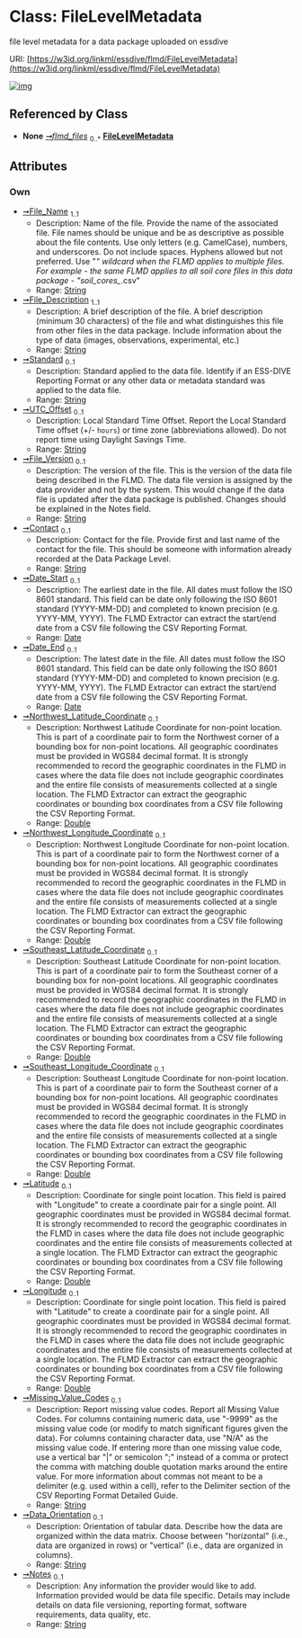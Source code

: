 
# Class: FileLevelMetadata


file level metadata for a data package uploaded on essdive

URI: [https://w3id.org/linkml/essdive/flmd/FileLevelMetadata](https://w3id.org/linkml/essdive/flmd/FileLevelMetadata)


[![img](https://yuml.me/diagram/nofunky;dir:TB/class/[Container]++-%20flmd_files%200..*>[FileLevelMetadata&#124;File_Name:string;File_Description:string;Standard:string%20%3F;UTC_Offset:string%20%3F;File_Version:string%20%3F;Contact:string%20%3F;Date_Start:date%20%3F;Date_End:date%20%3F;Northwest_Latitude_Coordinate:double%20%3F;Northwest_Longitude_Coordinate:double%20%3F;Southeast_Latitude_Coordinate:double%20%3F;Southeast_Longitude_Coordinate:double%20%3F;Latitude:double%20%3F;Longitude:double%20%3F;Missing_Value_Codes:string%20%3F;Data_Orientation:string%20%3F;Notes:string%20%3F],[Container])](https://yuml.me/diagram/nofunky;dir:TB/class/[Container]++-%20flmd_files%200..*>[FileLevelMetadata&#124;File_Name:string;File_Description:string;Standard:string%20%3F;UTC_Offset:string%20%3F;File_Version:string%20%3F;Contact:string%20%3F;Date_Start:date%20%3F;Date_End:date%20%3F;Northwest_Latitude_Coordinate:double%20%3F;Northwest_Longitude_Coordinate:double%20%3F;Southeast_Latitude_Coordinate:double%20%3F;Southeast_Longitude_Coordinate:double%20%3F;Latitude:double%20%3F;Longitude:double%20%3F;Missing_Value_Codes:string%20%3F;Data_Orientation:string%20%3F;Notes:string%20%3F],[Container])

## Referenced by Class

 *  **None** *[➞flmd_files](container__flmd_files.md)*  <sub>0..\*</sub>  **[FileLevelMetadata](FileLevelMetadata.md)**

## Attributes


### Own

 * [➞File_Name](fileLevelMetadata__File_Name.md)  <sub>1..1</sub>
     * Description: Name of the file. Provide the name of the associated file. File names should be unique and be as descriptive as possible about the file contents. Use only letters (e.g. CamelCase), numbers, and underscores. Do not include spaces. Hyphens allowed but not preferred. Use "*" wildcard when the FLMD applies to multiple files. For example - the same FLMD applies to all soil core files in this data package - "soil_cores_*.csv"
     * Range: [String](types/String.md)
 * [➞File_Description](fileLevelMetadata__File_Description.md)  <sub>1..1</sub>
     * Description: A brief description of the file. A brief description (minimum 30 characters) of the file and what distinguishes this file from other files in the data package. Include information about the type of data (images, observations, experimental, etc.)
     * Range: [String](types/String.md)
 * [➞Standard](fileLevelMetadata__Standard.md)  <sub>0..1</sub>
     * Description: Standard applied to the data file. Identify if an ESS-DIVE Reporting Format or any other data or metadata standard was applied to the data file.
     * Range: [String](types/String.md)
 * [➞UTC_Offset](fileLevelMetadata__UTC_Offset.md)  <sub>0..1</sub>
     * Description: Local Standard Time Offset. Report the Local Standard Time offset (+/- `hours`) or time zone (abbreviations allowed). Do not report time using Daylight Savings Time.
     * Range: [String](types/String.md)
 * [➞File_Version](fileLevelMetadata__File_Version.md)  <sub>0..1</sub>
     * Description: The version of the file. This is the version of the data file being described in the FLMD. The data file version is assigned by the data provider and not by the system. This would change if the data file is updated after the data package is published. Changes should be explained in the Notes field.
     * Range: [String](types/String.md)
 * [➞Contact](fileLevelMetadata__Contact.md)  <sub>0..1</sub>
     * Description: Contact for the file. Provide first and last name of the contact for the file. This should be someone with information already recorded at the Data Package Level.
     * Range: [String](types/String.md)
 * [➞Date_Start](fileLevelMetadata__Date_Start.md)  <sub>0..1</sub>
     * Description: The earliest date in the file. All dates must follow the ISO 8601 standard. This field can be date only following the ISO 8601 standard (YYYY-MM-DD) and completed to known precision (e.g. YYYY-MM, YYYY). The FLMD Extractor can extract the start/end date from a CSV file following the CSV Reporting Format.
     * Range: [Date](types/Date.md)
 * [➞Date_End](fileLevelMetadata__Date_End.md)  <sub>0..1</sub>
     * Description: The latest date in the file. All dates must follow the ISO 8601 standard. This field can be date only following the ISO 8601 standard (YYYY-MM-DD) and completed to known precision (e.g. YYYY-MM, YYYY). The FLMD Extractor can extract the start/end date from a CSV file following the CSV Reporting Format.
     * Range: [Date](types/Date.md)
 * [➞Northwest_Latitude_Coordinate](fileLevelMetadata__Northwest_Latitude_Coordinate.md)  <sub>0..1</sub>
     * Description: Northwest Latitude Coordinate for non-point location. This is part of a coordinate pair to form the Northwest corner of a bounding box for non-point locations. All geographic coordinates must be provided in WGS84 decimal format. It is strongly recommended to record the geographic coordinates in the FLMD in cases where the data file does not include geographic coordinates and the entire file consists of measurements collected at a single location. The FLMD Extractor can extract the geographic coordinates or bounding box coordinates from a CSV file following the CSV Reporting Format.
     * Range: [Double](types/Double.md)
 * [➞Northwest_Longitude_Coordinate](fileLevelMetadata__Northwest_Longitude_Coordinate.md)  <sub>0..1</sub>
     * Description: Northwest Longitude Coordinate for non-point location. This is part of a coordinate pair to form the Northwest corner of a bounding box for non-point locations. All geographic coordinates must be provided in WGS84 decimal format. It is strongly recommended to record the geographic coordinates in the FLMD in cases where the data file does not include geographic coordinates and the entire file consists of measurements collected at a single location. The FLMD Extractor can extract the geographic coordinates or bounding box coordinates from a CSV file following the CSV Reporting Format.
     * Range: [Double](types/Double.md)
 * [➞Southeast_Latitude_Coordinate](fileLevelMetadata__Southeast_Latitude_Coordinate.md)  <sub>0..1</sub>
     * Description: Southeast Latitude Coordinate for non-point location. This is part of a coordinate pair to form the Southeast corner of a bounding box for non-point locations. All geographic coordinates must be provided in WGS84 decimal format. It is strongly recommended to record the geographic coordinates in the FLMD in cases where the data file does not include geographic coordinates and the entire file consists of measurements collected at a single location. The FLMD Extractor can extract the geographic coordinates or bounding box coordinates from a CSV file following the CSV Reporting Format.
     * Range: [Double](types/Double.md)
 * [➞Southeast_Longitude_Coordinate](fileLevelMetadata__Southeast_Longitude_Coordinate.md)  <sub>0..1</sub>
     * Description: Southeast Longitude Coordinate for non-point location. This is part of a coordinate pair to form the Southeast corner of a bounding box for non-point locations. All geographic coordinates must be provided in WGS84 decimal format. It is strongly recommended to record the geographic coordinates in the FLMD in cases where the data file does not include geographic coordinates and the entire file consists of measurements collected at a single location. The FLMD Extractor can extract the geographic coordinates or bounding box coordinates from a CSV file following the CSV Reporting Format.
     * Range: [Double](types/Double.md)
 * [➞Latitude](fileLevelMetadata__Latitude.md)  <sub>0..1</sub>
     * Description: Coordinate for single point location. This field is paired with "Longitude" to create a coordinate pair for a single point. All geographic coordinates must be provided in WGS84 decimal format. It is strongly recommended to record the geographic coordinates in the FLMD in cases where the data file does not include geographic coordinates and the entire file consists of measurements collected at a single location. The FLMD Extractor can extract the geographic coordinates or bounding box coordinates from a CSV file following the CSV Reporting Format.
     * Range: [Double](types/Double.md)
 * [➞Longitude](fileLevelMetadata__Longitude.md)  <sub>0..1</sub>
     * Description: Coordinate for single point location. This field is paired with "Latitude" to create a coordinate pair for a single point. All geographic coordinates must be provided in WGS84 decimal format. It is strongly recommended to record the geographic coordinates in the FLMD in cases where the data file does not include geographic coordinates and the entire file consists of measurements collected at a single location. The FLMD Extractor can extract the geographic coordinates or bounding box coordinates from a CSV file following the CSV Reporting Format.
     * Range: [Double](types/Double.md)
 * [➞Missing_Value_Codes](fileLevelMetadata__Missing_Value_Codes.md)  <sub>0..1</sub>
     * Description: Report missing value codes. Report all Missing Value Codes. For columns containing numeric data, use "-9999" as the missing value code (or modify to match significant figures given the data). For columns containing character data, use "N/A" as the missing value code. If entering more than one missing value code, use a vertical bar "|" or semicolon ";" instead of a comma or protect the comma with matching double quotation marks around the entire value. For more information about commas not meant to be a delimiter (e.g. used within a cell), refer to the Delimiter section of the CSV Reporting Format Detailed Guide.
     * Range: [String](types/String.md)
 * [➞Data_Orientation](fileLevelMetadata__Data_Orientation.md)  <sub>0..1</sub>
     * Description: Orientation of tabular data. Describe how the data are organized within the data matrix. Choose between "horizontal" (i.e., data are organized in rows) or "vertical" (i.e., data are organized in columns).
     * Range: [String](types/String.md)
 * [➞Notes](fileLevelMetadata__Notes.md)  <sub>0..1</sub>
     * Description: Any information the provider would like to add. Information provided would be data file specific. Details may include details on data file versioning, reporting format, software requirements, data quality, etc.
     * Range: [String](types/String.md)

